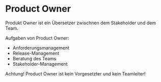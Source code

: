 # Product Owner

Produkt Owner ist ein Übersetzer zwischnen dem Stakeholder und dem Team.

Aufgaben von Product Owner:

- Anforderungsmanagement
- Release-Management
- Beratung des Teams
- Stakeholder-Management

Achtung! Product Owner ist kein Vorgesetzter und kein Teamleiter!
